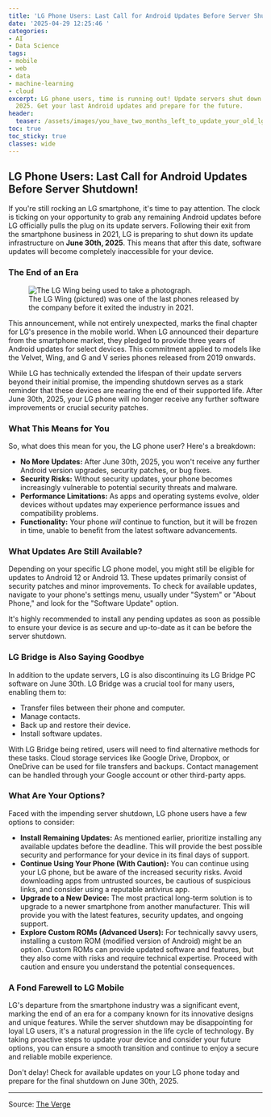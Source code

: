 ```yaml
---
title: 'LG Phone Users: Last Call for Android Updates Before Server Shutdown!'
date: '2025-04-29 12:25:46 '
categories:
- AI
- Data Science
tags:
- mobile
- web
- data
- machine-learning
- cloud
excerpt: LG phone users, time is running out! Update servers shut down June 30th,
  2025. Get your last Android updates and prepare for the future.
header:
  teaser: /assets/images/you_have_two_months_left_to_update_your_old_lg_pho_20250429122545.jpg
toc: true
toc_sticky: true
classes: wide
---
```


## LG Phone Users: Last Call for Android Updates Before Server Shutdown!

If you're still rocking an LG smartphone, it's time to pay attention. The clock is ticking on your opportunity to grab any remaining Android updates before LG officially pulls the plug on its update servers. Following their exit from the smartphone business in 2021, LG is preparing to shut down its update infrastructure on **June 30th, 2025**. This means that after this date, software updates will become completely inaccessible for your device.

### The End of an Era

<figure>

<img alt="The LG Wing being used to take a photograph." src="https://platform.theverge.com/wp-content/uploads/sites/2/chorus/uploads/chorus_asset/file/21990614/cgartenberg_201022_4254_0003.0.jpg?quality=90&#038;strip=all&#038;crop=0,0,100,100" />
	<figcaption>The LG Wing (pictured) was one of the last phones released by the company before it exited the industry in 2021.</figcaption>
</figure>

This announcement, while not entirely unexpected, marks the final chapter for LG's presence in the mobile world. When LG announced their departure from the smartphone market, they pledged to provide three years of Android updates for select devices. This commitment applied to models like the Velvet, Wing, and G and V series phones released from 2019 onwards.

While LG has technically extended the lifespan of their update servers beyond their initial promise, the impending shutdown serves as a stark reminder that these devices are nearing the end of their supported life. After June 30th, 2025, your LG phone will no longer receive any further software improvements or crucial security patches.

### What This Means for You

So, what does this mean for you, the LG phone user? Here's a breakdown:

*   **No More Updates:** After June 30th, 2025, you won't receive any further Android version upgrades, security patches, or bug fixes.
*   **Security Risks:** Without security updates, your phone becomes increasingly vulnerable to potential security threats and malware.
*   **Performance Limitations:** As apps and operating systems evolve, older devices without updates may experience performance issues and compatibility problems.
*   **Functionality:** Your phone *will* continue to function, but it will be frozen in time, unable to benefit from the latest software advancements.

### What Updates Are Still Available?

Depending on your specific LG phone model, you might still be eligible for updates to Android 12 or Android 13. These updates primarily consist of security patches and minor improvements. To check for available updates, navigate to your phone's settings menu, usually under "System" or "About Phone," and look for the "Software Update" option.

It's highly recommended to install any pending updates as soon as possible to ensure your device is as secure and up-to-date as it can be before the server shutdown.

### LG Bridge is Also Saying Goodbye

In addition to the update servers, LG is also discontinuing its LG Bridge PC software on June 30th. LG Bridge was a crucial tool for many users, enabling them to:

*   Transfer files between their phone and computer.
*   Manage contacts.
*   Back up and restore their device.
*   Install software updates.

With LG Bridge being retired, users will need to find alternative methods for these tasks. Cloud storage services like Google Drive, Dropbox, or OneDrive can be used for file transfers and backups. Contact management can be handled through your Google account or other third-party apps.

### What Are Your Options?

Faced with the impending server shutdown, LG phone users have a few options to consider:

*   **Install Remaining Updates:** As mentioned earlier, prioritize installing any available updates before the deadline. This will provide the best possible security and performance for your device in its final days of support.
*   **Continue Using Your Phone (With Caution):** You can continue using your LG phone, but be aware of the increased security risks. Avoid downloading apps from untrusted sources, be cautious of suspicious links, and consider using a reputable antivirus app.
*   **Upgrade to a New Device:** The most practical long-term solution is to upgrade to a newer smartphone from another manufacturer. This will provide you with the latest features, security updates, and ongoing support.
*   **Explore Custom ROMs (Advanced Users):** For technically savvy users, installing a custom ROM (modified version of Android) might be an option. Custom ROMs can provide updated software and features, but they also come with risks and require technical expertise. Proceed with caution and ensure you understand the potential consequences.

### A Fond Farewell to LG Mobile

LG's departure from the smartphone industry was a significant event, marking the end of an era for a company known for its innovative designs and unique features. While the server shutdown may be disappointing for loyal LG users, it's a natural progression in the life cycle of technology. By taking proactive steps to update your device and consider your future options, you can ensure a smooth transition and continue to enjoy a secure and reliable mobile experience.

Don't delay! Check for available updates on your LG phone today and prepare for the final shutdown on June 30th, 2025.


---

Source: [The Verge](https://www.theverge.com/news/657725/lg-phone-android-update-servers-shutdown)